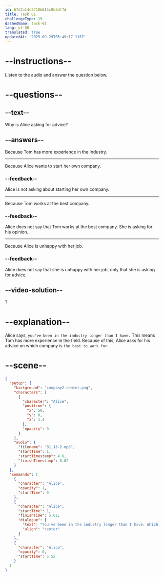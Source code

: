 ```yaml
---
id: 67d2a14c2718b615c0b6df7d
title: Task 61
challengeType: 19
dashedName: task-61
lang: pt-BR
translated: true
updatedAt: '2025-09-29T05:49:17.116Z'
---
```


<!-- (Audio) Alice: You've been in the industry longer than I have. Which company do you think is the best to work for? -->

# --instructions--

Listen to the audio and answer the question below.

# --questions--

## --text--

Why is Alice asking for advice?  

## --answers--

Because Tom has more experience in the industry.  

---

Because Alice wants to start her own company.  

### --feedback--

Alice is not asking about starting her own company.  

---

Because Tom works at the best company.  

### --feedback--

Alice does not say that Tom works at the best company. She is asking for his opinion.  

---

Because Alice is unhappy with her job.  

### --feedback--

Alice does not say that she is unhappy with her job, only that she is asking for advice.  

## --video-solution--

1  

# --explanation--

Alice says, `you've been in the industry longer than I have.` This means Tom has more experience in the field. Because of this, Alice asks for his advice on which company is `the best to work for`.  

# --scene--

```json
{
  "setup": {
    "background": "company2-center.png",
    "characters": [
      {
        "character": "Alice",
        "position": {
          "x": 50,
          "y": 0,
          "z": 1.4
        },
        "opacity": 0
      }
    ],
    "audio": {
      "filename": "B1_13-2.mp3",
      "startTime": 1,
      "startTimestamp": 4.6,
      "finishTimestamp": 8.62
    }
  },
  "commands": [
    {
      "character": "Alice",
      "opacity": 1,
      "startTime": 0
    },
    {
      "character": "Alice",
      "startTime": 1,
      "finishTime": 5.02,
      "dialogue": {
        "text": "You've been in the industry longer than I have. Which company do you think is the best to work for?",
        "align": "center"
      }
    },
    {
      "character": "Alice",
      "opacity": 0,
      "startTime": 5.52
    }
  ]
}
```
